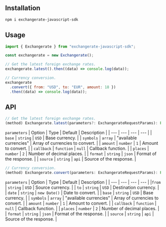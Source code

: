 ## Installation

```bash
npm i exchangerate-javascript-sdk
```

## Usage

```javascript
import { Exchangerate } from "exchangerate-javascript-sdk";

const exchangerate = new Exchangerate();

// Get the latest foreign exchange rates.
exchangerate.latest().then((data) => console.log(data));

// Currency conversion.
exchangerate
  .convert({ from: "USD", to: "EUR", amount: 18 })
  .then((data) => console.log(data));
```

## API

```javascript
// Get the latest foreign exchange rates.
(method) Exchangerate.latest(parameters?: ExchangerateRequestParams): Promise<any>
```

`parameters`
| Option | Type | Default | Description |
| --- | --- | --- | --- |
| `base` | `string` | `USD` | Base currency. |
| `symbols` | `array` | "available currencies" | Array of currencies to convert. |
| `amount` | `number` | `1` | Amount to convert. |
| `callback` | `function` | `null` | Callback function. |
| `places` | `number` | `2` | Number of decimal places. |
| `format` | `string` | `json` | Format of the response. |
| `source` | `string` | `api` | Source of the response. |

```javascript
// Currency conversion.
(method) Exchangerate.convert(parameters: ExchangerateRequestParams): Promise<any>
```

`parameters`
| Option | Type | Default | Description |
| --- | --- | --- | --- |
|`from` | `string` | `USD` | Source currency. |
| `to` | `string` | `USD` | Destination currency. |
| `date` | `string` | `new Date()` | Date to convert. |
| `base` | `string` | `USD` | Base currency. |
| `symbols` | `array` | "available currencies" | Array of currencies to convert. |
| `amount` | `number` | `1` | Amount to convert. |
| `callback` | `function` | `null` | Callback function. |
| `places` | `number` | `2` | Number of decimal places. |
| `format` | `string` | `json` | Format of the response. |
| `source` | `string` | `api` | Source of the response. |
